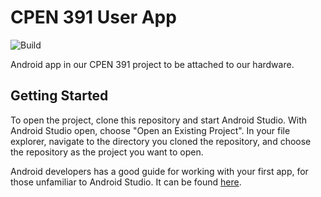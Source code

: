# CPEN 391 User App

![Build](https://github.com/rmcreyes/cpen391-hardware-app/workflows/Build/badge.svg)

Android app in our CPEN 391 project to be attached to our hardware.

## Getting Started

To open the project, clone this repository and start Android Studio. With Android Studio open, choose "Open an Existing Project". In your file explorer, navigate to the directory you cloned the repository, and choose the repository as the project you want to open.

Android developers has a good guide for working with your first app, for those unfamiliar to Android Studio. It can be found [here](https://developer.android.com/guide).
